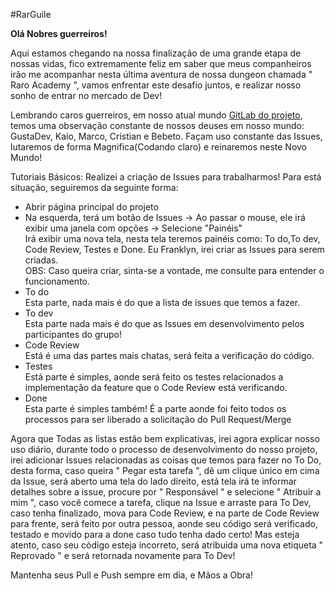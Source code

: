 #RarGuile

<b>Olá Nobres guerreiros!</b>

Aqui estamos chegando na nossa finalização de uma grande etapa de nossas vidas, fico extremamente feliz em saber que meus companheiros
irão me acompanhar nesta última aventura de nossa dungeon chamada " Raro Academy ", vamos enfrentar este desafio juntos, e realizar nosso
sonho de entrar no mercado de Dev!

Lembrando caros guerreiros, em nosso atual mundo <a href="https://gitlab.com/thak1996/rarguile">GitLab do projeto</a>, temos uma
observação constante de nossos deuses em nosso mundo: GustaDev, Kaio, Marco, Cristian e Bebeto. Façam uso constante das Issues, lutaremos de forma Magnifica(Codando claro) e reinaremos neste Novo Mundo!

Tutoriais Básicos:
Realizei a criação de Issues para trabalharmos! Para está situação, seguiremos da seguinte forma:

- Abrir página principal do projeto
- Na esquerda, terá um botão de Issues -> Ao passar o mouse, ele irá exibir uma janela com opções -> Selecione "Painéis"<br>
  Irá exibir uma nova tela, nesta tela teremos painéis como: To do,To dev, Code Review, Testes e Done.
  Eu Franklyn, irei criar as Issues para serem criadas. <br>
  OBS: Caso queira criar, sinta-se a vontade, me consulte para entender o funcionamento. <br>
- To do <br>
  Esta parte, nada mais é do que a lista de issues que temos a fazer.
- To dev <br>
  Esta parte nada mais é do que as Issues em desenvolvimento pelos participantes do grupo!
- Code Review <br>
  Está é uma das partes mais chatas, será feita a verificação do código.
- Testes <br>
  Está parte é simples, aonde será feito os testes relacionados a implementação da feature que o Code Review está verificando.
- Done <br>
  Esta parte é simples também! É a parte aonde foi feito todos os processos para ser liberado a solicitação do Pull Request/Merge

Agora que Todas as listas estão bem explicativas, irei agora explicar nosso uso diário, durante todo o processo de desenvolvimento
do nosso projeto, irei adicionar Issues relacionadas as coisas que temos para fazer no To Do, desta forma, caso queira " Pegar esta tarefa ",
dê um clique único em cima da Issue, será aberto uma tela do lado direito, está tela irá te informar detalhes sobre a issue, procure por
" Responsável " e selecione " Atribuir a mim ", caso você comece a tarefa, clique na Issue e arraste para To Dev, caso tenha finalizado, mova para Code Review, e na parte de Code Review para frente, será feito por outra pessoa, aonde seu código será verificado, testado e movido para a done caso tudo tenha dado certo! Mas esteja atento, caso seu código esteja incorreto, será atribuida uma nova etiqueta " Reprovado " e será retornada novamente para To Dev!

Mantenha seus Pull e Push sempre em dia, e Mãos a Obra!
